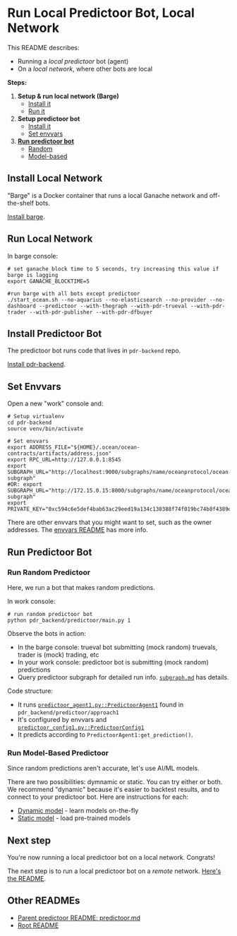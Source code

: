 <!--
Copyright 2023 Ocean Protocol Foundation
SPDX-License-Identifier: Apache-2.0
-->

# Run Local Predictoor Bot, Local Network

This README describes:
- Running a *local predictoor* bot (agent)
- On a *local network*, where other bots are local

**Steps:**

1. **Setup & run local network (Barge)**
    - [Install it](#install-local-network)
    - [Run it](#run-local-network)
2. **Setup predictoor bot**
    - [Install it](#install-predictoor-bot)
    - [Set envvars](#set-envvars)
3. **[Run predictoor bot](#run-predictoor-bot)**
    - [Random](#run-random-predictoor)
    - [Model-based](#run-model-based-predictoor)

## Install Local Network

"Barge" is a Docker container that runs a local Ganache network and off-the-shelf bots.

[Install barge](barge.md#install-barge).

## Run Local Network

In barge console:
```console
# set ganache block time to 5 seconds, try increasing this value if barge is lagging
export GANACHE_BLOCKTIME=5

#run barge with all bots except predictoor
./start_ocean.sh --no-aquarius --no-elasticsearch --no-provider --no-dashboard --predictoor --with-thegraph --with-pdr-trueval --with-pdr-trader --with-pdr-publisher --with-pdr-dfbuyer
```

## Install Predictoor Bot

The predictoor bot runs code that lives in `pdr-backend` repo.

[Install pdr-backend](install.md).

## Set Envvars

Open a new "work" console and:
```console
# Setup virtualenv
cd pdr-backend
source venv/bin/activate

# Set envvars
export ADDRESS_FILE="${HOME}/.ocean/ocean-contracts/artifacts/address.json"
export RPC_URL=http://127.0.0.1:8545
export SUBGRAPH_URL="http://localhost:9000/subgraphs/name/oceanprotocol/ocean-subgraph"
#OR: export SUBGRAPH_URL="http://172.15.0.15:8000/subgraphs/name/oceanprotocol/ocean-subgraph"
export PRIVATE_KEY="0xc594c6e5def4bab63ac29eed19a134c130388f74f019bc74b8f4389df2837a58"
```

There are other envvars that you might want to set, such as the owner addresses. The [envvars README](./envvars.md) has more info.

## Run Predictoor Bot

### Run Random Predictoor

Here, we run a bot that makes random predictions.

In work console:
```console
# run random predictoor bot
python pdr_backend/predictoor/main.py 1
```

Observe the bots in action:
- In the barge console: trueval bot submitting (mock random) truevals, trader is (mock) trading, etc
- In your work console: predictoor bot is submitting (mock random) predictions
- Query predictoor subgraph for detailed run info. [`subgraph.md`](subgraph.md) has details.

Code structure:
- It runs [`predictoor_agent1.py::PredictoorAgent1`](../pdr_backend/predictoor/approach1/predictoor_agent1.py) found in `pdr_backend/predictoor/approach1`
- It's configured by envvars and [`predictoor_config1.py::PredictoorConfig1`](../pdr_backend/predictoor/approach1/predictoor_config1.py)
- It predicts according to `PredictoorAgent1:get_prediction()`.

### Run Model-Based Predictoor

Since random predictions aren't accurate, let's use AI/ML models.

There are two possibilities: dymnamic or static. You can try either or both. We recommend "dynamic" because it's easier to backtest results, and to connect to your predictoor bot. Here are instructions for each:
- [Dynamic model](./dynamic-model.md) - learn models on-the-fly
- [Static model](./static-model.md) - load pre-trained models

## Next step

You're now running a local predictoor bot on a local network. Congrats!

The next step is to run a local predictoor bot on a _remote_ network. [Here's the README](./localbot-remotenet.md).

## Other READMEs

- [Parent predictoor README: predictoor.md](./predictoor.md)
- [Root README](../README.md)
